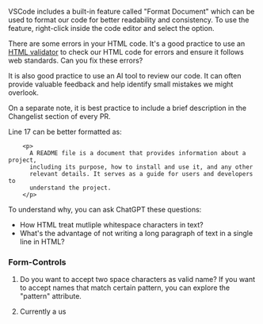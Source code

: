 VSCode includes a built-in feature called "Format Document" which can be used to format our code for better readability and consistency.
To use the feature, right-click inside the code editor and select the option.

There are some errors in your HTML code.
It's a good practice to use an [HTML validator](https://validator.w3.org/) to check our HTML code for errors and ensure it follows web standards.
Can you fix these errors?

It is also good practice to use an AI tool to review our code. It can often provide valuable feedback and help identify small mistakes we might overlook.

On a separate note, it is best practice to include a brief description in the Changelist section of every PR.





Line 17 can be better formatted as:
```
    <p>
      A README file is a document that provides information about a project,
      including its purpose, how to install and use it, and any other
      relevant details. It serves as a guide for users and developers to
      understand the project.
    </p>
```

To understand why, you can ask ChatGPT these questions:
- How HTML treat mutliple whitespace characters in text?
- What's the advantage of not writing a long paragraph of text in a single line in HTML?



### Form-Controls
1. Do you want to accept two space characters as valid name?  If you want to accept names that match certain pattern, you can explore the "pattern" attribute.

2. Currently a us
